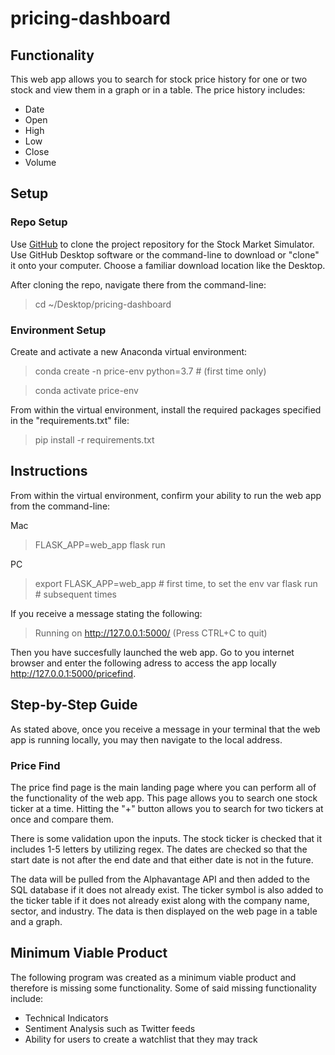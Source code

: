 # pricing-dashboard
 
## Functionality

This web app allows you to search for stock price history for one or two stock and view them in a graph or in a table. The price history includes:

* Date
* Open
* High
* Low
* Close
* Volume

## Setup

### Repo Setup
Use [GitHub](https://github.com/minipele06/pricing-dashboard) to clone the project repository for the Stock Market Simulator. Use GitHub Desktop software or the command-line to download or "clone" it onto your computer. Choose a familiar download location like the Desktop.

After cloning the repo, navigate there from the command-line:

>cd ~/Desktop/pricing-dashboard

### Environment Setup
Create and activate a new Anaconda virtual environment:

>conda create -n price-env python=3.7 # (first time only)

>conda activate price-env

From within the virtual environment, install the required packages specified in the "requirements.txt" file:

>pip install -r requirements.txt

## Instructions
From within the virtual environment, confirm your ability to run the web app from the command-line:

Mac
>FLASK_APP=web_app flask run

PC
>export FLASK_APP=web_app # first time, to set the env var
>flask run # subsequent times

If you receive a message stating the following:

>Running on http://127.0.0.1:5000/ (Press CTRL+C to quit)

Then you have succesfully launched the web app. Go to you internet browser and enter the following adress to access the app locally http://127.0.0.1:5000/pricefind. 

## Step-by-Step Guide

As stated above, once you receive a message in your terminal that the web app is running locally, you may then navigate to the local address.

### Price Find

The price find page is the main landing page where you can perform all of the functionality of the web app. This page allows you to search one stock ticker at a time. Hitting the "+" button allows you to search for two tickers at once and compare them.

There is some validation upon the inputs. The stock ticker is checked that it includes 1-5 letters by utilizing regex. The dates are checked so that the start date is not after the end date and that either date is not in the future.

The data will be pulled from the Alphavantage API and then added to the SQL database if it does not already exist. The ticker symbol is also added to the ticker table if it does not already exist along with the company name, sector, and industry. The data is then displayed on the web page in a table and a graph. 

## Minimum Viable Product

The following program was created as a minimum viable product and therefore is missing some functionality. Some of said missing functionality include:

* Technical Indicators
* Sentiment Analysis such as Twitter feeds
* Ability for users to create a watchlist that they may track 